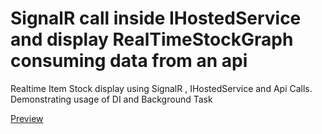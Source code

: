 # SignalR call inside IHostedService and display RealTimeStockGraph consuming data from an api
Realtime Item Stock display using SignalR , IHostedService and Api Calls. Demonstrating usage of DI and Background Task

<a target="_blank" href="https://naughty-tharp.5-77-32-140.plesk.page/">Preview</a>

